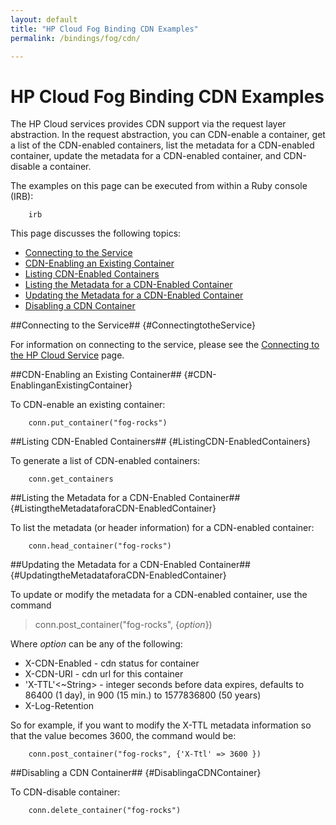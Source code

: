 ```yaml
---
layout: default
title: "HP Cloud Fog Binding CDN Examples"
permalink: /bindings/fog/cdn/

---
```

# HP Cloud Fog Binding CDN Examples

The HP Cloud services provides CDN support via the request layer abstraction.  In the request abstraction, you can CDN-enable a container, get a list of the CDN-enabled containers, list the metadata for a CDN-enabled container, update the metadata for a CDN-enabled container, and CDN-disable a container.

The examples on this page can be executed from within a Ruby console (IRB):

        irb

This page discusses the following topics:

* [Connecting to the Service](#ConnectingtotheService)
* [CDN-Enabling an Existing Container](#CDN-EnablinganExistingContainer)
* [Listing CDN-Enabled Containers](#ListingCDN-EnabledContainers)
* [Listing the Metadata for a CDN-Enabled Container](#ListingtheMetadataforaCDN-EnabledContainer)
* [Updating the Metadata for a CDN-Enabled Container](#UpdatingtheMetadataforaCDN-EnabledContainer)
* [Disabling a CDN Container](#DisablingaCDNContainer)

<!--Be sure to add a menu/right-hand nav pane item to the appropriate pages-->
<!--Details on a container?-->

##Connecting to the Service## {#ConnectingtotheService}

For information on connecting to the service, please see the [Connecting to the HP Cloud Service](/bindings/fog/connect) page.

##CDN-Enabling an Existing Container## {#CDN-EnablinganExistingContainer}

To CDN-enable an existing container:

        conn.put_container("fog-rocks")

##Listing CDN-Enabled Containers## {#ListingCDN-EnabledContainers}

To generate a list of CDN-enabled containers:

        conn.get_containers

##Listing the Metadata for a CDN-Enabled Container## {#ListingtheMetadataforaCDN-EnabledContainer}

To list the metadata (or header information) for a CDN-enabled container:

        conn.head_container("fog-rocks")

##Updating the Metadata for a CDN-Enabled Container## {#UpdatingtheMetadataforaCDN-EnabledContainer}

To update or modify the metadata for a CDN-enabled container, use the command

> conn.post_container("fog-rocks", {<em>option</em>})

Where _option_ can be any of the following:

* X-CDN-Enabled <Boolean> - cdn status for container  
* X-CDN-URI <String> - cdn url for this container  
* 'X-TTL'<~String> - integer seconds before data expires, defaults to 86400 (1 day), in 900 (15 min.) to 1577836800 (50 years) 
* X-Log-Retention <Boolean>  

So for example, if you want to modify the X-TTL metadata information so that the value becomes 3600, the command would be:

        conn.post_container("fog-rocks", {'X-Ttl' => 3600 })

##Disabling a CDN Container## {#DisablingaCDNContainer}

To CDN-disable container:

        conn.delete_container("fog-rocks")